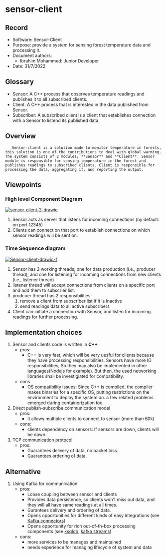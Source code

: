 # sensor-client

<!-- highlevel: https://ibb.co/ZMX8cxZ -->
<!-- sequence: https://ibb.co/hWDTRtx -->
## Record
- Software: Sensor-Client
- Purpose: provide a system for sensing forest temperature data and processing it.
- Document authors:
	- Ibrahim Mohammed: Junior Developer
- Date: 31/7/2022
## Glossary
- Sensor: A C++ process that observes temperature readings and publishes it to all subscribed clients.
- Client: A C++ process that is interested in the data published from Sensor.
- Subscriber: A subscribed client is a client that establishes connection with a Sensor to listend its published data. 
## Overview
       Sensor-client is a solution made to monitor temperature in forests, this solution is one of the contributions to deal with global warming. The system consists of 2 modules; **Sensor** and **Client**. Sensor module is responsible for sensing temperature in the forest and publishes readings to subscribed clients. Client is responsible for processing the data, aggregating it, and reporting the output. 

## Viewpoints
### High level Component Diagram

<a href="https://imgbb.com/"><img src="https://i.ibb.co/k5cZpK3/sensor-client-2-drawio.png" alt="sensor-client-2-drawio" border="0"></a>

 1. Sensor acts as server that listens for incoming connections (by default: on port 12345) 
 2. Clients can connect on that port to establish connections on which sensor readings will be sent on.
### Time Sequence diagram
<a href="https://imgbb.com/"><img src="https://i.ibb.co/XsSGZvf/Sensor-client-drawio-1.png" alt="Sensor-client-drawio-1" border="0"></a>

 1. Sensor has 2 working threads; one for data production (i.e., producer thread), and one for listening for incoming connections from new clients (i.e., listener thread)
 2. listener thread will accept connections from clients on a specific port and add them to subscrier list.
 3. prodcuer thread has 2 responsibilities:
    1. remove a client from subscriber list if it is inactive
    2. send readings data to all active subscribers
 4. Client can initiate a connection with Sensor, and listen for incoming readings for further processing.


## Implementation choices
   1. Sensor and clients code is written in **C++**
      - pros: 
         - C++ is very fast, which will be very uesful for clients because they have processing responsibilities. Sensors have more IO responsibilities, So they may also be implemented in other languages(Nodejs for example). But then, the used networking libraries shall be investigiated for compatibility.
      - cons
        - OS compatibility issues: Since C++ is compiled, the compiler makes binaries for a specific OS, putting restrictions on the environment to deploy the system on. a few related problems emerged during containerization too.
   2. Direct publish-subscribe communication model
      - pros:
        - It allows multiple clients to connect to sensor (more than 60k)
      - cons:
        - clients dependency on sensors: If sensors are down, clients will be down.
   3. TCP communication protocol
      - pros:
        - Guarantees delivery of data, no packet loss.
        - Guarantees ordering of data.
 
 ## Alternative
 1. Using Kafka for communication
    - pros: 
      - Loose coupling between sensor and clients
      - Provides data persistence, so clients won't miss out data, and they will all have same readings at all times.
      - Gurantees delivery and ordering of data.
      - Opens opportunities for different kinds of easy integrations (see [Kafka connectors](https://docs.confluent.io/home/connect/self-managed/kafka_connectors.html))
      - Opens opportunity for rich out-of-th-box processing components (see [ksqldb](https://ksqldb.io/), [kafka streams](https://kafka.apache.org/documentation/streams/))
    - cons:
      - more services to be manages and maintained
      - needs experience for managing lifecycle of system and data